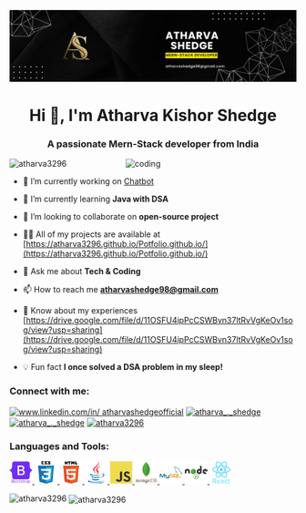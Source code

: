 ![logo](https://github.com/Atharva3296/Atharva3296/blob/main/atharva%20banner.jpg)
<h1 align="center">Hi 👋, I'm Atharva Kishor Shedge</h1>
<h3 align="center">A passionate Mern-Stack developer from India</h3>
<img align="right" margin-right ="100px" alt="coding" width="300" src="https://camo.githubusercontent.com/2366b34bb903c09617990fb5fff4622f3e941349e846ddb7e73df872a9d21233/68747470733a2f2f63646e2e6472696262626c652e636f6d2f75736572732f3733303730332f73637265656e73686f74732f363538313234332f6176656e746f2e676966">
<p align="left"> <img src="https://komarev.com/ghpvc/?username=atharva3296&label=Profile%20views&color=0e75b6&style=flat" alt="atharva3296" /> </p>

- 🔭 I’m currently working on [Chatbot](none)

- 🌱 I’m currently learning **Java with DSA**

- 👯 I’m looking to collaborate on **open-source project**

- 👨‍💻 All of my projects are available at [https://atharva3296.github.io/Potfolio.github.io/](https://atharva3296.github.io/Potfolio.github.io/)

- 💬 Ask me about **Tech & Coding**

- 📫 How to reach me **atharvashedge98@gmail.com**

- 📄 Know about my experiences [https://drive.google.com/file/d/11OSFU4ipPcCSWBvn37ltRvVgKeOv1sog/view?usp=sharing](https://drive.google.com/file/d/11OSFU4ipPcCSWBvn37ltRvVgKeOv1sog/view?usp=sharing)

- 💡 Fun fact **I once solved a DSA problem in my sleep!**

<h3 align="left">Connect with me:</h3>
<p align="left">
<a href="https://linkedin.com/in/www.linkedin.com/in/ atharvashedgeofficial" target="blank"><img align="center" src="https://raw.githubusercontent.com/rahuldkjain/github-profile-readme-generator/master/src/images/icons/Social/linked-in-alt.svg" alt="www.linkedin.com/in/ atharvashedgeofficial" height="30" width="40" /></a>
<a href="https://stackoverflow.com/users/atharva_._shedge" target="blank"><img align="center" src="https://raw.githubusercontent.com/rahuldkjain/github-profile-readme-generator/master/src/images/icons/Social/stack-overflow.svg" alt="atharva_._shedge" height="30" width="40" /></a>
<a href="https://instagram.com/atharva_._shedge" target="blank"><img align="center" src="https://raw.githubusercontent.com/rahuldkjain/github-profile-readme-generator/master/src/images/icons/Social/instagram.svg" alt="atharva_._shedge" height="30" width="40" /></a>
<a href="https://www.leetcode.com/atharva3296" target="blank"><img align="center" src="https://raw.githubusercontent.com/rahuldkjain/github-profile-readme-generator/master/src/images/icons/Social/leet-code.svg" alt="atharva3296" height="30" width="40" /></a>
</p>

<h3 align="left">Languages and Tools:</h3>
<p align="left"> <a href="https://getbootstrap.com" target="_blank" rel="noreferrer"> <img src="https://raw.githubusercontent.com/devicons/devicon/master/icons/bootstrap/bootstrap-plain-wordmark.svg" alt="bootstrap" width="40" height="40"/> </a> <a href="https://www.w3schools.com/css/" target="_blank" rel="noreferrer"> <img src="https://raw.githubusercontent.com/devicons/devicon/master/icons/css3/css3-original-wordmark.svg" alt="css3" width="40" height="40"/> </a> <a href="https://www.w3.org/html/" target="_blank" rel="noreferrer"> <img src="https://raw.githubusercontent.com/devicons/devicon/master/icons/html5/html5-original-wordmark.svg" alt="html5" width="40" height="40"/> </a> <a href="https://www.java.com" target="_blank" rel="noreferrer"> <img src="https://raw.githubusercontent.com/devicons/devicon/master/icons/java/java-original.svg" alt="java" width="40" height="40"/> </a> <a href="https://developer.mozilla.org/en-US/docs/Web/JavaScript" target="_blank" rel="noreferrer"> <img src="https://raw.githubusercontent.com/devicons/devicon/master/icons/javascript/javascript-original.svg" alt="javascript" width="40" height="40"/> </a> <a href="https://www.mongodb.com/" target="_blank" rel="noreferrer"> <img src="https://raw.githubusercontent.com/devicons/devicon/master/icons/mongodb/mongodb-original-wordmark.svg" alt="mongodb" width="40" height="40"/> </a> <a href="https://www.mysql.com/" target="_blank" rel="noreferrer"> <img src="https://raw.githubusercontent.com/devicons/devicon/master/icons/mysql/mysql-original-wordmark.svg" alt="mysql" width="40" height="40"/> </a> <a href="https://nodejs.org" target="_blank" rel="noreferrer"> <img src="https://raw.githubusercontent.com/devicons/devicon/master/icons/nodejs/nodejs-original-wordmark.svg" alt="nodejs" width="40" height="40"/> </a> <a href="https://reactjs.org/" target="_blank" rel="noreferrer"> <img src="https://raw.githubusercontent.com/devicons/devicon/master/icons/react/react-original-wordmark.svg" alt="react" width="40" height="40"/> </a> </p>

<p><img align="left" src="https://github-readme-stats.vercel.app/api/top-langs?username=atharva3296&show_icons=true&locale=en&layout=compact" alt="atharva3296" /></p>

<p>&nbsp;<img align="center" src="https://github-readme-stats.vercel.app/api?username=atharva3296&show_icons=true&locale=en" alt="atharva3296" /></p>

